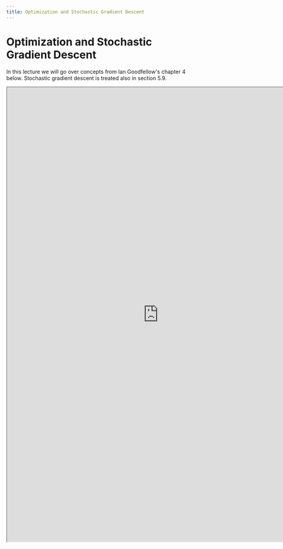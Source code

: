```yaml
---
title: Optimization and Stochastic Gradient Descent
---
```



# Optimization and Stochastic Gradient Descent

In this lecture we will go over concepts from Ian Goodfellow's chapter 4 below. Stochastic gradient descent is treated also in section 5.9.

<iframe src="https://www.deeplearningbook.org/contents/numerical.html" width="800" height="1200"></iframe>
